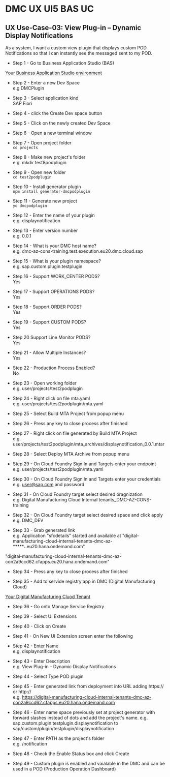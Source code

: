 # DMC UX UI5 BAS UC

## UX Use-Case-03: View Plug-in – Dynamic Display Notifications 
As a system, I want a custom view plugin that displays custom POD Notifications so that I can instantly see the messaged sent to my POD.

- Step 1 - Go to Business Application Studio (BAS)

[Your Business Application Studio environment](https://dmc-az-cons-training.eu20cf.applicationstudio.cloud.sap/index.html)

- Step 2 - Enter a new Dev Space  
e.g DMCPlugin

- Step 3 - Select application kind  
SAP Fiori

- Step 4 - click the Create Dev space button

- Step 5 - Click on the newly created Dev Space

- Step 6 - Open a new terminal window

- Step 7 - Open project folder  
```cd projects```

- Step 8 - Make new project's folder  
e.g. mkdir test8podplugin

- Step 9 - Open new folder  
```cd test2podplugin```

- Step 10 - Install generator plugin  
```npm install generator-dmcpodplugin```

- Step 11 - Generate new project  
```yo dmcpodplugin```

- Step 12 - Enter the name of your plugin  
e.g. displaynotification

- Step 13 - Enter version number  
e.g. 0.0.1

- Step 14 - What is your DMC host name?  
e.g. dmc-az-cons-training.test.execution.eu20.dmc.cloud.sap

- Step 15 - What is your plugin namespace?  
e.g. sap.custom.plugin.testplugin

- Step 16 - Support WORK_CENTER PODS?  
Yes

- Step 17 - Support OPERATIONS PODS?  
Yes

- Step 18 - Support ORDER PODS?  
Yes

- Step 19 - Support CUSTOM PODS?  
Yes

- Step 20 Support Line Monitor PODS?  
Yes

- Step 21 - Allow Multiple Instances?  
Yes

- Step 22 - Production Process Enabled?  
No

- Step 23 - Open working folder  
e.g. user/projects/test2podplugin  

- Step 24 - Right click on file mta.yaml  
e.g. user/projects/test2podplugin/mta.yaml

- Step 25 - Select Build MTA Project from popup menu

- Step 26 - Press any key to close process after finished

- Step 27 - Right click on file generated by Build MTA Project  
e.g. user/projects/test2podplugin/mta_archives/displaynotification_0.0.1.mtar  

- Step 28 - Select Deploy MTA Archive from popup menu

- Step 29 - On Cloud Foundry Sign In and Targets enter your endpoint  
e.g. user/projects/test2podplugin/mta.yaml

- Step 30 - On Cloud Foundry Sign In and Targets enter your credentials  
e.g. user@sap.com and password

- Step 31 - On Cloud Foundry target select desired oragnization  
e.g. Digital Manufacturing Cloud Internal tenants_DMC-AZ-CONS-training

- Step 32 - On Cloud Foundry target select desired space and click apply  
e.g. DMC_DEV

- Step 33 - Grab generated link  
e.g. Application "sfcdetails" started and available at "digital-manufacturing-cloud-internal-tenants-dmc-az-***********.******.eu20.hana.ondemand.com"  

"digital-manufacturing-cloud-internal-tenants-dmc-az-con2a9ccd62.cfapps.eu20.hana.ondemand.com" 

- Step 34 - Press any key to close process after finished  

- Step 35 - Add to servide registry app in DMC (Digital Manufacturing Cloud)

[Your Digital Manufacturing Cluod Tenant](https://dmc-az-cons-training.test.execution.eu20.dmc.cloud.sap/cp.portal/site?sap-language=en#Shell-home)

- Step 36 - Go onto Manage Service Registry

- Step 39 - Select UI Extensions

- Step 40 - Click on Create

- Step 41 - On New UI Extension screen enter the following

- Step 42 - Enter Name  
e.g. displaynotification

- Step 43 - Enter Description  
e.g. View Plug-in – Dynamic Display Notifications 

- Step 44 - Select Type POD plugin

- Step 45 - Enter generated link from deployment into URL adding https:// or http://  
e.g. https://digital-manufacturing-cloud-internal-tenants-dmc-az-con2a9ccd62.cfapps.eu20.hana.ondemand.com

- Step 46 - Enter name space previously set at project generator with forward slashes instead of dots and add the project's name.
e.g. sap.custom.plugin.testplugin.displaynotification to sap/custom/plugin/testplugin/displaynotification

- Step 47 - Enter PATH as the project's folder  
e.g. /notification

- Step 48 - Check the Enable Status box and click Create

- Step 49 - Custom plugin is enabled and vaialable in the DMC and can be used in a POD (Production Operation Dashboard)
